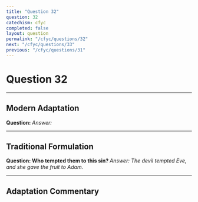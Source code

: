 ```yaml
---
title: "Question 32"
question: 32
catechism: cfyc
completed: false
layout: question
permalink: "/cfyc/questions/32"
next: "/cfyc/questions/33"
previous: "/cfyc/questions/31"
---
```

# Question 32
---
## Modern Adaptation
<strong>
    Question:
</strong>

<em>
    Answer:
</em>

---
## Traditional Formulation
<strong>
    Question: Who tempted them to this sin?
</strong>

<em>
    Answer: The devil tempted Eve, and she gave the fruit to Adam.
</em>

---
## Adaptation Commentary
